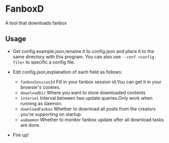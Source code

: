 # FanboxD

A tool that downloads fanbox

## Usage

- Get config.example.json,rename it to config.json and place it to the same directory with this program. You can also
  use `--conf <config-file>` to specific a config file.
- Edit config.json,explanation of each field as follows:
    - `fanboxSessionId` Fill in your fanbox session id.You can get it in your browser's cookies.
    - `downloadDir` Where you want to store downloaded contents
    - `interval` Interval between two update queries.Only work when running as daemon.
    - `downloadFanbox` Whether to download all posts from the creators you're supporting on startup.
    - `asDaemon` Whether to monitor fanbox update after all download tasks are done.

- Fire up!